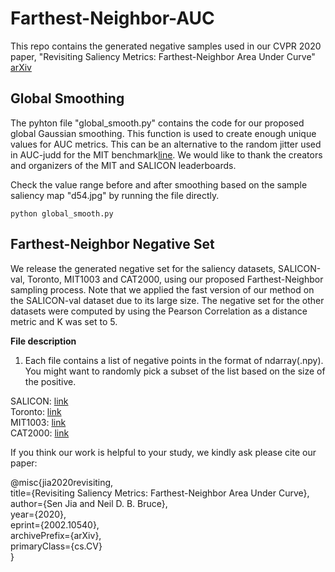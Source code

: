 # Farthest-Neighbor-AUC
This repo contains the generated negative samples used in our CVPR 2020 paper, "Revisiting Saliency Metrics: Farthest-Neighbor Area Under Curve" [arXiv](https://arxiv.org/abs/2002.10540)

## Global Smoothing  
The pyhton file "global_smooth.py" contains the code for our proposed global Gaussian smoothing. This function is used to create enough unique values for AUC metrics. This can be an alternative to the random jitter used in AUC-judd for the MIT benchmark[line](http://saliency.mit.edu/results_mit300.html). We would like to thank the creators and organizers of the MIT and SALICON leaderboards.

Check the value range before and after smoothing based on the sample saliency map "d54.jpg" by running the file directly.
```
python global_smooth.py
```

## Farthest-Neighbor Negative Set  
We release the generated negative set for the saliency datasets, SALICON-val, Toronto, MIT1003 and CAT2000,
using our proposed Farthest-Neighbor sampling process. Note that we applied the fast version of our method on the SALICON-val
dataset due to its large size. The negative set for the other datasets were computed by using the Pearson Correlation as a distance metric and K was set to 5. 

**File description**  
1. Each file contains a list of negative points in the format of ndarray(.npy). You might want to randomly pick
a subset of the list based on the size of the positive.

SALICON: [link](https://drive.google.com/file/d/1D-vQY8fBTmGqTofr7pB788y5sjce9z6R/view?usp=sharing)  
Toronto: [link](https://drive.google.com/file/d/1mwd6Oheuwbu-CRKSyX4uRL1eH3dwQXQb/view?usp=sharing)  
MIT1003: [link]()  
CAT2000: [link](https://drive.google.com/file/d/1stGkaVwTxe5qJeflJNCjdNfNbW-r1bLU/view?usp=sharing)  

<!--Text
2. Alternatively, we also release a tar file that includes
pre-computed negative distribution maps in PNG format. The negative points were sampled from the (npy) list and the
sigma value was selected according to Table 1 in the paper.
-->


If you think our work is helpful to your study, we kindly ask please cite our paper:  

@misc{jia2020revisiting,  
    title={Revisiting Saliency Metrics: Farthest-Neighbor Area Under Curve},  
    author={Sen Jia and Neil D. B. Bruce},  
    year={2020},  
    eprint={2002.10540},  
    archivePrefix={arXiv},  
    primaryClass={cs.CV}  
}

